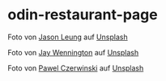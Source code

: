 # odin-restaurant-page

Foto von <a href="https://unsplash.com/@ninjason?utm_source=unsplash&utm_medium=referral&utm_content=creditCopyText">Jason Leung</a> auf <a href="https://unsplash.com/de/fotos/poI7DelFiVA?utm_source=unsplash&utm_medium=referral&utm_content=creditCopyText">Unsplash</a>
  
Foto von <a href="https://unsplash.com/@jaywennington?utm_source=unsplash&utm_medium=referral&utm_content=creditCopyText">Jay Wennington</a> auf <a href="https://unsplash.com/de/fotos/N_Y88TWmGwA?utm_source=unsplash&utm_medium=referral&utm_content=creditCopyText">Unsplash</a>
  
Foto von <a href="https://unsplash.com/@pawel_czerwinski?utm_source=unsplash&utm_medium=referral&utm_content=creditCopyText">Pawel Czerwinski</a> auf <a href="https://unsplash.com/de/fotos/-0xCCPIbl3M?utm_source=unsplash&utm_medium=referral&utm_content=creditCopyText">Unsplash</a>
  